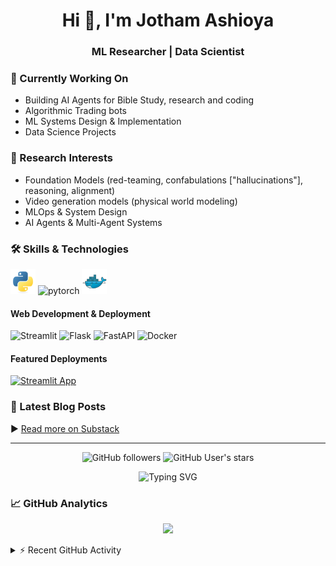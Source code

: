 <h1 align="center">Hi 👋, I'm Jotham Ashioya</h1>
<h3 align="center">ML Researcher | Data Scientist </h3>

### 🔭 Currently Working On
- Building AI Agents for Bible Study, research and coding
- Algorithmic Trading bots
- ML Systems Design & Implementation
- Data Science Projects

### 🌱 Research Interests
- Foundation Models (red-teaming, confabulations ["hallucinations"], reasoning, alignment)
- Video generation models (physical world modeling)
- MLOps & System Design
- AI Agents & Multi-Agent Systems

### 🛠️ Skills & Technologies
<p align="left">
<img src="https://raw.githubusercontent.com/devicons/devicon/master/icons/python/python-original.svg" alt="python" width="40" height="40"/>
<img src="https://www.vectorlogo.zone/logos/pytorch/pytorch-icon.svg" alt="pytorch" width="40" height="40"/>
<img src="https://raw.githubusercontent.com/devicons/devicon/master/icons/docker/docker-original.svg" alt="docker" width="40" height="40"/>
</p>

#### Web Development & Deployment
![Streamlit](https://img.shields.io/badge/Streamlit-★★★★☆-FF4B4B?style=flat&logo=streamlit&logoColor=white)
![Flask](https://img.shields.io/badge/Flask-★★★★☆-000000?style=flat&logo=flask&logoColor=white)
![FastAPI](https://img.shields.io/badge/FastAPI-★★★★☆-009688?style=flat&logo=fastapi&logoColor=white)
![Docker](https://img.shields.io/badge/Docker-★★★★☆-2496ED?style=flat&logo=docker&logoColor=white)

#### Featured Deployments
[![Streamlit App](https://static.streamlit.io/badges/streamlit_badge_black_white.svg)](https://ashioyajotham-quant-goldman-sachs-forecastingapp-yxn34x.streamlit.app/)

### 📝 Latest Blog Posts
<!-- BLOG-POST-LIST:START -->
<!-- BLOG-POST-LIST:END -->

▶ [Read more on Substack](https://ashioyajotham.substack.com)

---
<p align="center">
  <img src="https://img.shields.io/github/followers/ashioyajotham?label=Follow&style=social" alt="GitHub followers">
  <img src="https://img.shields.io/github/stars/ashioyajotham?affiliations=OWNER%2CCOLLABORATOR&style=social" alt="GitHub User's stars">
</p>
<div align="center">
  <img src="https://readme-typing-svg.herokuapp.com?font=Fira+Code&pause=1000&color=2FA2D5&random=false&width=435&lines=Alignment%7CMech+interp%7CReasoning;Building+Intelligent+Systems;" alt="Typing SVG" />
</div>

### 📈 GitHub Analytics
<p align="center">
<img src="https://nirzak-streak-stats.vercel.app?user=ashioyajotham&theme=dark&hide_border=true">
</p>

<details>
  <summary>⚡ Recent GitHub Activity</summary>
  <br/>
   <a href="https://github.com/ashioyajotham"><img alt="Ashioya's Activity Graph" src="https://github-readme-activity-graph.vercel.app/graph?username=ashioyajotham&custom_title=Contribution%20Graph&theme=tokyo-night&area=true&hide_border=true" /></a>
  <br/>
</details>

